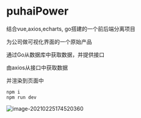# puhaiPower

结合vue,axios,echarts, go搭建的一个前后端分离项目

为公司做可视化界面的一个原始产品

通过Go从数据库中获取数据，并提供接口

由axios从接口中获取数据

并渲染到页面中

```shell
npm i
npm run dev
```

![image-20210225174520360](http://picture.nj-jay.com/image-20210225174520360.png)
